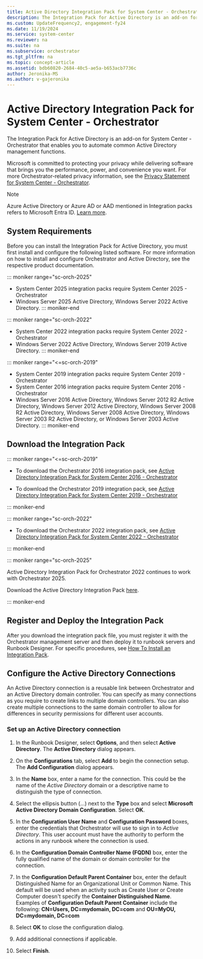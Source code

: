 ```yaml
---
title: Active Directory Integration Pack for System Center - Orchestrator
description: The Integration Pack for Active Directory is an add-on for System Center - Orchestrator that enables you to automate common Active Directory management functions.
ms.custom: UpdateFrequency2, engagement-fy24
ms.date: 11/19/2024
ms.service: system-center
ms.reviewer: na
ms.suite: na
ms.subservice: orchestrator
ms.tgt_pltfrm: na
ms.topic: concept-article
ms.assetid: bdb60820-2684-40c5-ae5a-b653acb7736c
author: Jeronika-MS
ms.author: v-gajeronika
---
```

# Active Directory Integration Pack for System Center - Orchestrator

The Integration Pack for Active Directory is an add-on for System Center - Orchestrator that enables you to automate common Active Directory management functions.

Microsoft is committed to protecting your privacy while delivering software that brings you the performance, power, and convenience you want. For more Orchestrator-related privacy information, see the [Privacy Statement for System Center - Orchestrator](https://www.microsoft.com/privacystatement/EnterpriseDev/default.aspx).

>[!Note]
>Azure Active Directory or Azure AD or AAD mentioned in Integration packs refers to Microsoft Entra ID. [Learn more](https://azure.microsoft.com/updates/azure-ad-is-becoming-microsoft-entra-id/).

## System Requirements

Before you can install the Integration Pack for Active Directory, you must first install and configure the following listed software. For more information on how to install and configure Orchestrator and Active Directory, see the respective product documentation.

::: moniker range="sc-orch-2025"

- System Center 2025 integration packs require System Center 2025 - Orchestrator
- Windows Server 2025 Active Directory, Windows Server 2022 Active Directory.
::: moniker-end

::: moniker range="sc-orch-2022"
- System Center 2022 integration packs require System Center 2022 - Orchestrator
- Windows Server 2022 Active Directory, Windows Server 2019 Active Directory.
::: moniker-end

::: moniker range="<=sc-orch-2019"
- System Center 2019 integration packs require System Center 2019 - Orchestrator
- System Center 2016 integration packs require System Center 2016 - Orchestrator
- Windows Server 2016 Active Directory, Windows Server 2012 R2 Active Directory, Windows Server 2012 Active Directory, Windows Server 2008 R2 Active Directory, Windows Server 2008 Active Directory, Windows Server 2003 R2 Active Directory, or Windows Server 2003 Active Directory.
::: moniker-end

## Download the Integration Pack

::: moniker range="<=sc-orch-2019"

- To download the Orchestrator 2016 integration pack, see [Active Directory Integration Pack for System Center 2016 - Orchestrator](https://www.microsoft.com/download/details.aspx?id=54098)

- To download the Orchestrator 2019 integration pack, see [Active Directory Integration Pack for System Center 2019 - Orchestrator](https://www.microsoft.com/download/details.aspx?id=58111)

::: moniker-end

::: moniker range="sc-orch-2022"

- To download the Orchestrator 2022 integration pack, see [Active Directory Integration Pack for System Center 2022 - Orchestrator](https://www.microsoft.com/download/details.aspx?id=104333)

::: moniker-end

::: moniker range="sc-orch-2025"

Active Directory Integration Pack for Orchestrator 2022 continues to work with Orchestrator 2025.

Download the Active Directory Integration Pack [here](https://www.microsoft.com/download/details.aspx?id=104333).

::: moniker-end

## Register and Deploy the Integration Pack

After you download the integration pack file, you must register it with the Orchestrator management server and then deploy it to runbook servers and Runbook Designer. For specific procedures, see [How To Install an Integration Pack](./how-to-add-an-integration-pack.md).

## Configure the Active Directory Connections

An Active Directory connection is a reusable link between Orchestrator and an Active Directory domain controller. You can specify as many connections as you require to create links to multiple domain controllers. You can also create multiple connections to the same domain controller to allow for differences in security permissions for different user accounts.

### Set up an Active Directory connection

1. In the Runbook Designer, select **Options**, and then select **Active Directory**. The **Active Directory** dialog appears.

2. On the **Configurations** tab, select **Add** to begin the connection setup. The **Add Configuration** dialog appears.

3. In the **Name** box, enter a name for the connection. This could be the name of the *Active Directory* domain or a descriptive name to distinguish the type of connection.

4. Select the ellipsis button (...) next to the **Type** box and select **Microsoft Active Directory Domain Configuration**. Select **OK**.

5. In the **Configuration User Name** and **Configuration Password** boxes, enter the credentials that Orchestrator will use to sign in to *Active Directory*. This user account must have the authority to perform the actions in any runbook where the connection is used.

6. In the **Configuration Domain Controller Name (FQDN)** box, enter the fully qualified name of the domain or domain controller for the connection.

7. In the **Configuration Default Parent Container** box, enter the default Distinguished Name for an Organizational Unit or Common Name. This default will be used when an activity such as Create User or Create Computer doesn't specify the **Container Distinguished Name**.<br>Examples of **Configuration Default Parent Container** include the following: **CN=Users, DC=mydomain, DC=com** and **OU=MyOU, DC=mydomain, DC=com**

8. Select **OK** to close the configuration dialog.

9. Add additional connections if applicable.

10. Select **Finish**.
